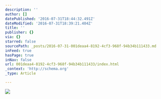 ```yaml
---
description: ''
author: []
datePublished: '2016-07-31T18:44:32.491Z'
dateModified: '2016-07-31T18:39:21.404Z'
title: ''
publisher: {}
via: {}
starred: false
sourcePath: _posts/2016-07-31-001deaa4-8192-4cf3-968f-94b34b111433.md
inFeed: true
hasPage: true
inNav: false
url: 001deaa4-8192-4cf3-968f-94b34b111433/index.html
_context: 'http://schema.org'
_type: Article

---
```

![](https://the-grid-user-content.s3-us-west-2.amazonaws.com/64217e80-adc0-4edd-9ba5-76f0a6c998b5.png)